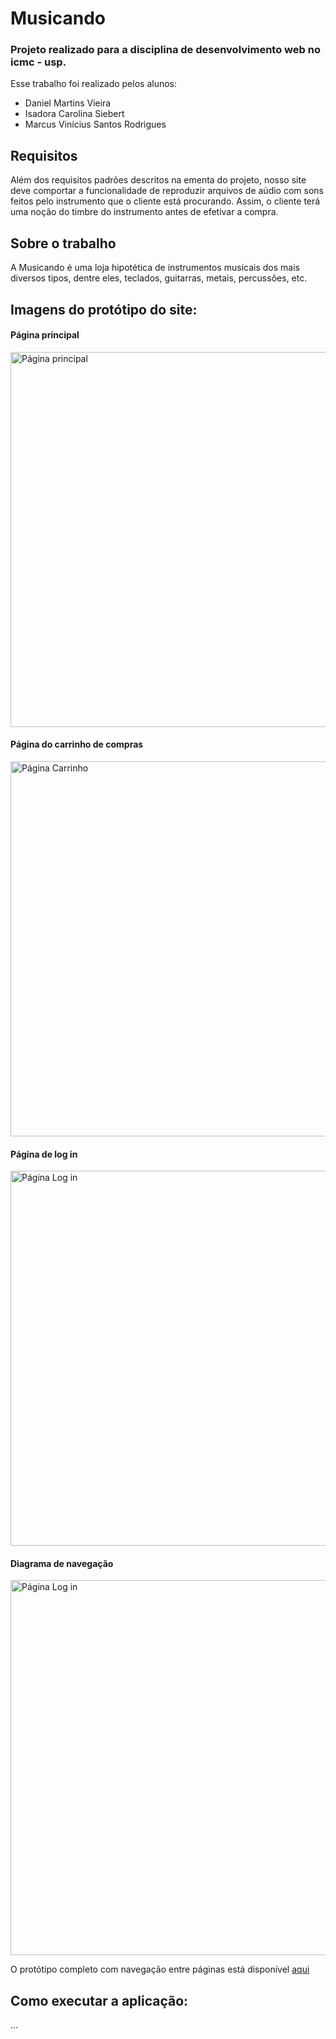 # Musicando
### Projeto realizado para a disciplina de desenvolvimento web no icmc - usp.

Esse trabalho foi realizado pelos alunos:<br>
- Daniel Martins Vieira
- Isadora Carolina Siebert
- Marcus Vinícius Santos Rodrigues

## Requisitos
Além dos requisitos padrões descritos na ementa do projeto, nosso site deve comportar a funcionalidade de reproduzir arquivos de aúdio com sons feitos pelo instrumento que o cliente está procurando. Assim, o cliente terá uma noção do timbre do instrumento antes de efetivar a compra.

## Sobre o trabalho
A Musicando é uma loja hipotética de instrumentos musicais dos mais diversos tipos, dentre eles, teclados, guitarras, metais, percussões, etc.

## Imagens do protótipo do site:

#### Página principal
<img src="https://raw.githubusercontent.com/Idalen/musicando/master/prototype/homepage.png" alt="Página principal" width="600"/>

#### Página do carrinho de compras
<img src="https://raw.githubusercontent.com/Idalen/musicando/master/prototype/chartpage.png" alt="Página Carrinho" width="600"/>

#### Página de log in
<img src="https://raw.githubusercontent.com/Idalen/musicando/master/prototype/loginpage.png" alt="Página Log in" width="600"/>

#### Diagrama de navegação
<img src="https://raw.githubusercontent.com/Idalen/musicando/master/prototype/navigation_diagram.png" alt="Página Log in" width="600"/>


O protótipo completo com navegação entre páginas está disponível [aqui](https://www.figma.com/file/CuKYvZKoZ1MMbLktkCf9Wh/Musicando?node-id=0%3A1)

## Como executar a aplicação:
...
